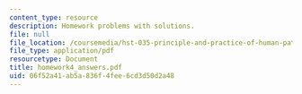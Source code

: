 ```yaml
---
content_type: resource
description: Homework problems with solutions.
file: null
file_location: /coursemedia/hst-035-principle-and-practice-of-human-pathology-spring-2003/06f52a41ab5a836f4fee6cd3d50d2a48_homework4_answers.pdf
file_type: application/pdf
resourcetype: Document
title: homework4_answers.pdf
uid: 06f52a41-ab5a-836f-4fee-6cd3d50d2a48
---
```

